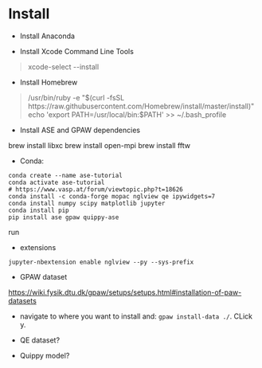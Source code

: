 # Install

- Install Anaconda

- Install Xcode Command Line Tools
>  xcode-select --install

- Install Homebrew
> /usr/bin/ruby -e "$(curl -fsSL https://raw.githubusercontent.com/Homebrew/install/master/install)"
> echo 'export PATH=/usr/local/bin:$PATH' >> ~/.bash_profile

- Install ASE and GPAW dependencies

brew install libxc
brew install open-mpi
brew install fftw

- Conda:

```
conda create --name ase-tutorial
conda activate ase-tutorial
# https://www.vasp.at/forum/viewtopic.php?t=18626
conda install -c conda-forge mopac nglview qe ipywidgets=7
conda install numpy scipy matplotlib jupyter
conda install pip
pip install ase gpaw quippy-ase
```

run 

- extensions
```
jupyter-nbextension enable nglview --py --sys-prefix
```

- GPAW dataset

https://wiki.fysik.dtu.dk/gpaw/setups/setups.html#installation-of-paw-datasets

- navigate to where you want to install and: 
`gpaw install-data ./`. CLick y.

- QE dataset?

- Quippy model?


